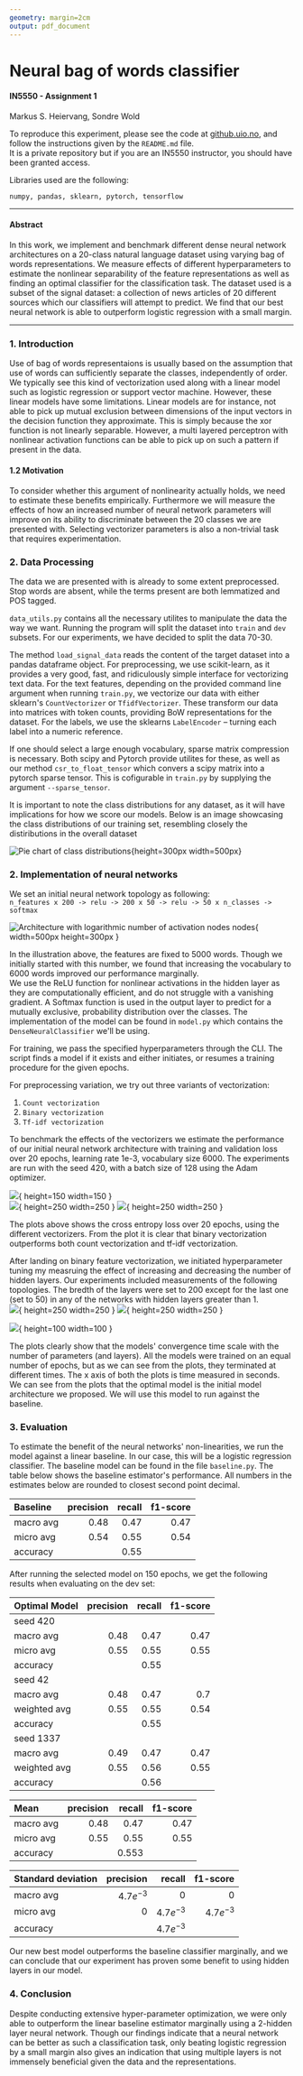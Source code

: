 ```yaml
---
geometry: margin=2cm
output: pdf_document
---
```


# Neural bag of words classifier

#### IN5550 - Assignment 1

Markus S. Heiervang, Sondre Wold

To reproduce this experiment, please see the code at [github.uio.no](github.uio.no/markuhei/IN5550), and follow the instructions given by the `README.md` file.  
It is a private repository but if you are an IN5550 instructor, you should have been granted access.  

Libraries used are the following:  

`numpy, pandas, sklearn, pytorch, tensorflow`  

---


#### Abstract  

In this work, we implement and benchmark different dense neural network architectures on a 20-class natural language dataset using varying bag of words representations. We measure effects of different hyperparameters to estimate the nonlinear separability of the feature representations as well as finding an optimal classifier for the classification task. The dataset used is a subset of the signal dataset: a collection of news articles of 20 different sources which our classifiers will attempt to predict. We find that our best neural network is able to outperform logistic regression with a small margin.   

***  


### 1. Introduction  

Use of bag of words representaions is usually based on the assumption that use of words can sufficiently separate the classes, independently of order. We typically see this kind of vectorization used along with a linear model such as logistic regression or support vector machine. However, these linear models have some limitations. Linear models are for instance, not able to pick up mutual exclusion between dimensions of the input vectors in the decision function they approximate. This is simply because the xor function is not linearly separable. However, a multi layered perceptron with nonlinear activation functions can be able to pick up on such a pattern if present in the data.  

#### 1.2 Motivation  

To consider whether this argument of nonlinearity actually holds, we need to estimate these benefits empirically. Furthermore we will measure the effects of how an increased number of neural network parameters will improve on its ability to discriminate between the 20 classes we are presented with. Selecting vectorizer parameters is also a non-trivial task that requires experimentation.  

### 2. Data Processing  

The data we are presented with is already to some extent preprocessed. Stop words are absent, while the terms present are both lemmatized and POS tagged.  

`data_utils.py` contains all the necessary utilites to manipulate the data the way we want. Running the program will split the dataset into `train` and `dev` subsets. For our experiments, we have decided to split the data 70-30.  

The method `load_signal_data` reads the content of the target dataset into a pandas dataframe object. For preprocessing, we use scikit-learn, as it provides a very good, fast, and ridiculously simple interface for vectorizing text data. For the text features, depending on the provided command line argument when running `train.py`, we vectorize our data with either sklearn's `CountVectorizer` or `TfidfVectorizer`. These transform our data into matrices with token counts, providing BoW representations for the dataset. For the labels, we use the sklearns `LabelEncoder` – turning each label into a numeric reference.

If one should select a large enough vocabulary, sparse matrix compression is necessary. Both scipy and Pytorch provide utilites for these, as well as our method `csr_to_float_tensor` which convers a scipy matrix into a pytorch sparse tensor. This is cofigurable in `train.py` by supplying the argument `--sparse_tensor`.  

It is important to note the class distributions for any dataset, as it will have implications for how we score our models. Below is an image showcasing the class distributions of our training set, resembling closely the distiributions in the overall dataset

![Pie chart of class distributions](./img/train_distributions.png){height=300px width=500px}  


### 2. Implementation of neural networks  

We set an initial neural network topology as following:  
`n_features x 200 -> relu -> 200 x 50 -> relu -> 50 x n_classes -> softmax`  

![Architecture with logarithmic number of activation nodes nodes](./img/nn_topology_activation_funcs.png){ width=500px height=300px }  

In the illustration above, the features are fixed to 5000 words. Though we initially started with this number, we found that increasing the vocabulary to 6000 words improved our performance marginally.  
We use the ReLU function for nonlinear activations in the hidden layer as they are computationally
efficient, and do not struggle with a vanishing gradient. A Softmax function is used in the output layer to predict for a mutually exclusive, probability distribution over the classes. The implementation of the model can be found in `model.py` which contains the `DenseNeuralClassifier` we'll be using.     

For training, we pass the specified hyperparameters through the CLI. The script finds a model if it exists and either initiates, or resumes a training procedure for the given epochs.  

For preprocessing variation, we try out three variants of vectorization:  
1. `Count vectorization`   
2. `Binary vectorization`  
3. `Tf-idf vectorization`  

To benchmark the effects of the vectorizers we estimate the performance of our initial neural network architecture with training and validation loss over 20 epochs, learning rate 1e-3, vocabulary size 6000. The experiments are run with the seed 420, with a batch size of 128 using the Adam optimizer.  

![](img/legend.png){ height=150 width=150 }  
![](img/vectorizers_training_loss.PNG){ height=250 width=250 } ![](img/vectorizers_val_loss.PNG){ height=250 width=250 }  

The plots above shows the cross entropy loss over 20 epochs, using the different vectorizers. From the plot it is clear that binary vectorization outperforms both count vectorization and tf-idf vectorization.  

After landing on binary feature vectorization, we initiated hyperparameter tuning my measruing the effect of increasing and decreasing the number of hidden layers. Our experiments included measurements of the following topologies. The bredth of the layers were set to 200 except for the last one (set to 50) in any of the networks with hidden layers greater than 1.  
![](img/train_loss_over_time.PNG){ height=250 width=250 }
![](img/val_loss_over_time.PNG){ height=250 width=250 }  

![](img/legend2.png){ height=100 width=100 }  

The plots clearly show that the models' convergence time scale with the number of parameters (and layers). All the models were trained on an equal number of epochs, but as we can see from the plots, they terminated at different times. The x axis of both the plots is time measured in seconds. We can see from the plots that the optimal model is the initial model architecture we proposed. We will use this model to run against the baseline.   

### 3. Evaluation

To estimate the benefit of the neural networks' non-linearities, we run the model against a linear baseline.
In our case, this will be a logistic regression classifier. The baseline model can be found in the file `baseline.py`. The table below shows the baseline estimator's performance. All numbers in the estimates below are rounded to closest second point decimal.   

| Baseline | precision |    recall |  f1-score |
| :--------------------------- | --------: | --------: | --------: |
| macro avg                    |    0.48 | 0.47 |   0.47 |
| micro avg                 |    0.54 | 0.55  |   0.54 |
| accuracy | | 0.55 | |

After running the selected model on 150 epochs, we get the following results when evaluating on the dev set:  

| Optimal Model | precision |    recall |  f1-score |  
| :--------------------------- | --------: | --------: | --------: |
| seed 420 | | | |
| macro avg | 0.48 | 0.47  |  0.47        |
| micro avg | 0.55  | 0.55  |  0.55        |
| accuracy | | 0.55 | |  
| seed 42 | | | |
| macro avg | 0.48 | 0.47  |   0.7 |
| weighted avg                 |    0.55 | 0.55  |   0.54       |
| accuracy | | 0.55 | |
| seed 1337 | | | |
| macro avg                    |    0.49 | 0.47 | 0.47         |
| weighted avg                 |    0.55 | 0.56   | 0.55         |
| accuracy | | 0.56 | |

| Mean | precision |    recall |  f1-score |  
| :--------------------------- | --------: | --------: | --------: |
| macro avg | 0.48|0.47|0.47|22543|
| micro avg | 0.55|0.55|0.55|22543|
| accuracy | | 0.553 | |  

| Standard deviation | precision |    recall |  f1-score |  
| :--------------------------- | --------: | --------: | --------: |
| macro avg | $4.7e^{-3}$ |0|0|
| micro avg | 0|$4.7e^{-3}$|$4.7e^{-3}$|  
| accuracy | | $4.7e^{-3}$ | |  


Our new best model outperforms the baseline classifier marginally, and we can conclude that our experiment has proven
some benefit to using hidden layers in our model.  

### 4. Conclusion  

Despite conducting extensive hyper-parameter optimization, we were only able
to outperform the linear baseline estimator marginally using a 2-hidden layer neural network. Though our findings indicate that a neural network can be better as such a classification task, only beating logistic regression by a small margin also gives an indication that using multiple layers is not immensely beneficial given the data and the representations.  
